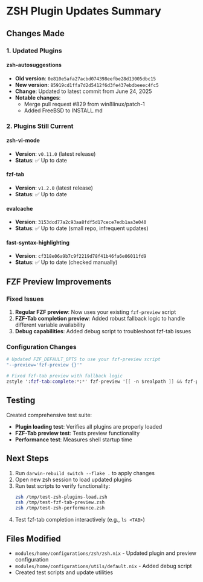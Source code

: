 # ZSH Plugin Updates Summary

## Changes Made

### 1. Updated Plugins

#### zsh-autosuggestions
- **Old version**: `0e810e5afa27acbd074398eefbe28d13005dbc15` 
- **New version**: `85919cd1ffa7d2d5412f6d3fe437ebdbeeec4fc5`
- **Change**: Updated to latest commit from June 24, 2025
- **Notable changes**: 
  - Merge pull request #829 from win8linux/patch-1
  - Added FreeBSD to INSTALL.md

### 2. Plugins Still Current

#### zsh-vi-mode
- **Version**: `v0.11.0` (latest release)
- **Status**: ✅ Up to date

#### fzf-tab  
- **Version**: `v1.2.0` (latest release)
- **Status**: ✅ Up to date

#### evalcache
- **Version**: `3153dcd77a2c93aa8fdf5d17cece7edb1aa3e040`
- **Status**: ✅ Up to date (small repo, infrequent updates)

#### fast-syntax-highlighting
- **Version**: `cf318e06a9b7c9f2219d78f41b46fa6e06011fd9`
- **Status**: ✅ Up to date (checked manually)

## FZF Preview Improvements

### Fixed Issues
1. **Regular FZF preview**: Now uses your existing `fzf-preview` script
2. **FZF-Tab completion preview**: Added robust fallback logic to handle different variable availability
3. **Debug capabilities**: Added debug script to troubleshoot fzf-tab issues

### Configuration Changes
```nix
# Updated FZF_DEFAULT_OPTS to use your fzf-preview script
"--preview='fzf-preview {}'"

# Fixed fzf-tab preview with fallback logic
zstyle ':fzf-tab:complete:*:*' fzf-preview '[[ -n $realpath ]] && fzf-preview $realpath || [[ -n $word ]] && fzf-preview $word || echo "No preview available"'
```

## Testing

Created comprehensive test suite:
- **Plugin loading test**: Verifies all plugins are properly loaded
- **FZF-Tab preview test**: Tests preview functionality 
- **Performance test**: Measures shell startup time

## Next Steps

1. Run `darwin-rebuild switch --flake .` to apply changes
2. Open new zsh session to load updated plugins
3. Run test scripts to verify functionality:
   ```bash
   zsh /tmp/test-zsh-plugins-load.zsh
   zsh /tmp/test-fzf-tab-preview.zsh  
   zsh /tmp/test-zsh-performance.zsh
   ```
4. Test fzf-tab completion interactively (e.g., `ls <TAB>`)

## Files Modified
- `modules/home/configurations/zsh/zsh.nix` - Updated plugin and preview configuration
- `modules/home/configurations/utils/default.nix` - Added debug script
- Created test scripts and update utilities